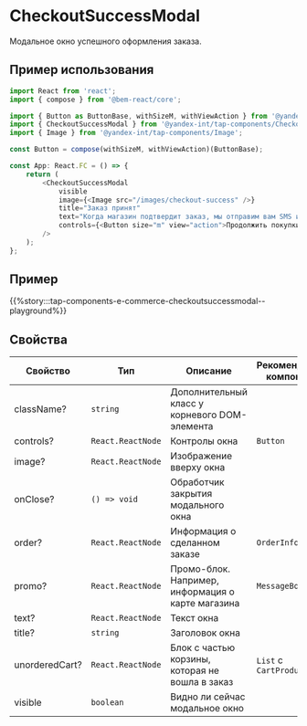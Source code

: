 # CheckoutSuccessModal

Модальное окно успешного оформления заказа.

## Пример использования

```typescript jsx
import React from 'react';
import { compose } from '@bem-react/core';

import { Button as ButtonBase, withSizeM, withViewAction } from '@yandex-int/tap-components/Button';
import { CheckoutSuccessModal } from '@yandex-int/tap-components/CheckoutSuccessModal';
import { Image } from '@yandex-int/tap-components/Image';

const Button = compose(withSizeM, withViewAction)(ButtonBase);

const App: React.FC = () => {
    return (
        <CheckoutSuccessModal
            visible
            image={<Image src="/images/checkout-success" />}
            title="Заказ принят"
            text="Когда магазин подтвердит заказ, мы отправим вам SMS и e-mail с деталями заказа."
            controls={<Button size="m" view="action">Продолжить покупки</Button>}
        />
    );
};
```

## Пример

{{%story:::tap-components-e-commerce-checkoutsuccessmodal--playground%}}

## Свойства

| Свойство       | Тип               | Описание                                          | Рекомендуемые компоненты   |
| -------------- | ----------------- | ------------------------------------------------- | -------------------------- |
| className?     | `string`          | Дополнительный класс у корневого DOM-элемента     |                            |
| controls?      | `React.ReactNode` | Контролы окна                                     | `Button`                   |
| image?         | `React.ReactNode` | Изображение вверху окна                           |                            |
| onClose?       | `() => void`      | Обработчик закрытия модального окна               |                            |
| order?         | `React.ReactNode` | Информация о сделанном заказе                     | `OrderInfo`                |
| promo?         | `React.ReactNode` | Промо-блок. Например, информация о карте магазина | `MessageBox`               |
| text?          | `React.ReactNode` | Текст окна                                        |                            |
| title?         | `string`          | Заголовок окна                                    |                            |
| unorderedCart? | `React.ReactNode` | Блок с частью корзины, которая не вошла в заказ   | `List` с `CartProductItem` |
| visible        | `boolean`         | Видно ли сейчас модальное окно                    |                            |
